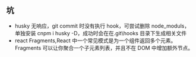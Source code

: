## 坑

- husky 无响应，git commit 时没有执行 hook，可尝试删除 node_moduls，单独安装 cnpm i husky -D，成功时会在在.git\hooks 目录下生成相关文件
- react Fragments,React 中一个常见模式是为一个组件返回多个元素。Fragments 可以让你聚合一个子元素列表，并且不在 DOM 中增加额外节点。